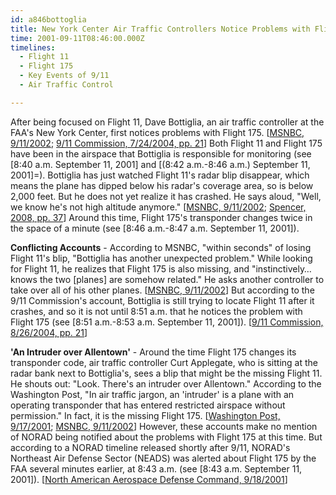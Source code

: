 ```yaml
---
id: a846bottoglia
title: New York Center Air Traffic Controllers Notice Problems with Flight 175
time: 2001-09-11T08:46:00.000Z
timelines:
  - Flight 11
  - Flight 175
  - Key Events of 9/11
  - Air Traffic Control

---
```


<!--
![Curt Applegate sitting next to his air traffic control terminal.](//i2.wp.com/cdn.historycommons.org/images/events/690_curt_applegate2050081722-9036.jpg)
Curt Applegate sitting next to his air traffic control terminal.
*[Source: NBC News]*
-->

After being focused on Flight 11, Dave Bottiglia, an air traffic controller at the FAA's New York Center, first notices problems with Flight 175. [[MSNBC, 9/11/2002][1]; [9/11 Commission, 7/24/2004, pp. 21][2]] Both Flight 11 and Flight 175 have been in the airspace that Bottiglia is responsible for monitoring (see [8:40 a.m. September 11, 2001] and [(8:42 a.m.-8:46 a.m.) September 11, 2001]=). Bottiglia has just watched Flight 11's radar blip disappear, which means the plane has dipped below his radar's coverage area, so is below 2,000 feet. But he does not yet realize it has crashed. He says aloud, "Well, we know he's not high altitude anymore." [[MSNBC, 9/11/2002][1]; [Spencer, 2008, pp. 37][3]] Around this time, Flight 175's transponder changes twice in the space of a minute (see [8:46 a.m.-8:47 a.m.  September 11, 2001]).

**Conflicting Accounts** - According to MSNBC, "within seconds" of losing Flight 11's blip, "Bottiglia has another unexpected problem." While looking for Flight 11, he realizes that Flight 175 is also missing, and "instinctively… knows the two [planes] are somehow related." He asks another controller to take over all of his other planes. [[MSNBC, 9/11/2002][1]] But according to the 9/11 Commission's account, Bottiglia is still trying to locate Flight 11 after it crashes, and so it is not until 8:51 a.m. that he notices the problem with Flight 175 (see [8:51 a.m.-8:53 a.m. September 11, 2001]). [[9/11 Commission, 8/26/2004, pp. 21][4]]

**'An Intruder over Allentown'** - Around the time Flight 175 changes its transponder code, air traffic controller Curt Applegate, who is sitting at the radar bank next to Bottiglia's, sees a blip that might be the missing Flight 11. He shouts out: "Look. There's an intruder over Allentown." According to the Washington Post, "In air traffic jargon, an 'intruder' is a plane with an operating transponder that has entered restricted airspace without permission." In fact, it is the missing Flight 175. [[Washington Post, 9/17/2001][5]; [MSNBC, 9/11/2002][1]] However, these accounts make no mention of NORAD being notified about the problems with Flight 175 at this time. But according to a NORAD timeline released shortly after 9/11, NORAD's Northeast Air Defense Sector (NEADS) was alerted about Flight 175 by the FAA several minutes earlier, at 8:43 a.m. (see [8:43 a.m. September 11, 2001]). [[North American Aerospace Defense Command, 9/18/2001][6]]

[1]: http://newsmine.org/content.php?ol=9-11/air-traffic-controllers-recall-events.txt
[2]: https://web.archive.org/web/20041020144854/http://www.decloah.com/mirrors/9-11/911_Report.txt
[3]: https://www.amazon.com/exec/obidos/ASIN/1416559256/centerforcoop-20
[4]: https://www.hsdl.org/?view&did=484625
[5]: https://www.washingtonpost.com/archive/politics/2001/09/17/a-sky-filled-with-chaos-uncertainty-and-true-heroism/7ccdab74-aee8-47a1-9e4e-9e7d90f519b5/?utm_term=.2246fea7fde0
[6]: https://web.archive.org/web/20030809155434/http:/www.norad.mil/index.cfm?fuseaction=home.news_rel_09_18_01
